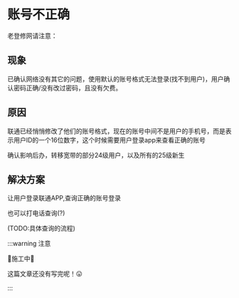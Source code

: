 # 账号不正确
老登修网请注意：
## 现象
已确认网络没有其它的问题，使用默认的账号格式无法登录(找不到用户)，用户确认密码正确/没有改过密码，且没有欠费。

## 原因
联通已经悄悄修改了他们的账号格式，现在的账号中间不是用户的手机号，而是表示用户ID的一个16位数字，这个时候需要用户登录app来查看正确的账号

确认影响后办，转移宽带的部分24级用户，以及所有的25级新生

## 解决方案
让用户登录联通APP,查询正确的账号登录

也可以打电话查询(?)

(TODO:具体查询的流程)

:::warning 注意

🚧施工中🚧

这篇文章还没有写完呢！😛

:::
